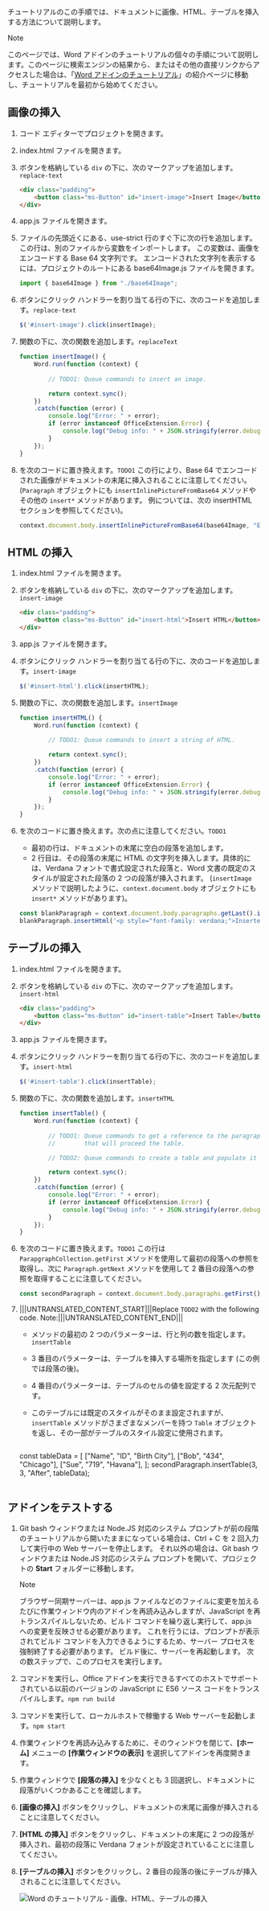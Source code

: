 チュートリアルのこの手順では、ドキュメントに画像、HTML、テーブルを挿入する方法について説明します。

> [!NOTE]
> このページでは、Word アドインのチュートリアルの個々の手順について説明します。このページに検索エンジンの結果から、またはその他の直接リンクからアクセスした場合は、「[Word アドインのチュートリアル](../tutorials/word-tutorial.yml)」の紹介ページに移動し、チュートリアルを最初から始めてください。

## <a name="insert-an-image"></a>画像の挿入

1. コード エディターでプロジェクトを開きます。 
2. index.html ファイルを開きます。
3. ボタンを格納している `div` の下に、次のマークアップを追加します。`replace-text`

    ```html
    <div class="padding">            
        <button class="ms-Button" id="insert-image">Insert Image</button>            
    </div>
    ```

4. app.js ファイルを開きます。

5. ファイルの先頭近くにある、use-strict 行のすぐ下に次の行を追加します。 この行は、別のファイルから変数をインポートします。 この変数は、画像をエンコードする Base 64 文字列です。 エンコードされた文字列を表示するには、プロジェクトのルートにある base64Image.js ファイルを開きます。

    ```js
    import { base64Image } from "./base64Image";
    ``` 

5. ボタンにクリック ハンドラーを割り当てる行の下に、次のコードを追加します。`replace-text`

    ```js
    $('#insert-image').click(insertImage);
    ```

6. 関数の下に、次の関数を追加します。`replaceText`

    ```js
    function insertImage() {
        Word.run(function (context) {
            
            // TODO1: Queue commands to insert an image.

            return context.sync();
        })
        .catch(function (error) {
            console.log("Error: " + error);
            if (error instanceof OfficeExtension.Error) {
                console.log("Debug info: " + JSON.stringify(error.debugInfo));
            }
        });
    }
    ``` 

7. を次のコードに置き換えます。`TODO1` この行により、Base 64 でエンコードされた画像がドキュメントの末尾に挿入されることに注意してください。 (`Paragraph` オブジェクトにも `insertInlinePictureFromBase64` メソッドやその他の `insert*` メソッドがあります。 例については、次の insertHTML セクションを参照してください)。

    ```js
    context.document.body.insertInlinePictureFromBase64(base64Image, "End");
    ``` 

## <a name="insert-html"></a>HTML の挿入

1. index.html ファイルを開きます。
2. ボタンを格納している `div` の下に、次のマークアップを追加します。`insert-image`

    ```html
    <div class="padding">            
        <button class="ms-Button" id="insert-html">Insert HTML</button>            
    </div>
    ```

3. app.js ファイルを開きます。

4. ボタンにクリック ハンドラーを割り当てる行の下に、次のコードを追加します。`insert-image`

    ```js
    $('#insert-html').click(insertHTML);
    ```

5. 関数の下に、次の関数を追加します。`insertImage`

    ```js
    function insertHTML() {
        Word.run(function (context) {
            
            // TODO1: Queue commands to insert a string of HTML.

            return context.sync();
        })
        .catch(function (error) {
            console.log("Error: " + error);
            if (error instanceof OfficeExtension.Error) {
                console.log("Debug info: " + JSON.stringify(error.debugInfo));
            }
        });
    }
    ``` 

6. を次のコードに置き換えます。次の点に注意してください。`TODO1`
   - 最初の行は、ドキュメントの末尾に空白の段落を追加します。 
   - 2 行目は、その段落の末尾に HTML の文字列を挿入します。具体的には、Verdana フォントで書式設定された段落と、Word 文書の既定のスタイルが設定された段落の 2 つの段落が挿入されます。 (`insertImage` メソッドで説明したように、`context.document.body` オブジェクトにも `insert*` メソッドがあります)。

    ```js
    const blankParagraph = context.document.body.paragraphs.getLast().insertParagraph("", "After");
    blankParagraph.insertHtml('<p style="font-family: verdana;">Inserted HTML.</p><p>Another paragraph</p>', "End");
    ``` 

## <a name="insert-table"></a>テーブルの挿入

1. index.html ファイルを開きます。
3. ボタンを格納している `div` の下に、次のマークアップを追加します。`insert-html`

    ```html
    <div class="padding">            
        <button class="ms-Button" id="insert-table">Insert Table</button>            
    </div>
    ```

4. app.js ファイルを開きます。

5. ボタンにクリック ハンドラーを割り当てる行の下に、次のコードを追加します。`insert-html`

    ```js
    $('#insert-table').click(insertTable);
    ```

6. 関数の下に、次の関数を追加します。`insertHTML`

    ```js
    function insertTable() {
        Word.run(function (context) {
            
            // TODO1: Queue commands to get a reference to the paragraph
            //        that will proceed the table.

            // TODO2: Queue commands to create a table and populate it with data.

            return context.sync();
        })
        .catch(function (error) {
            console.log("Error: " + error);
            if (error instanceof OfficeExtension.Error) {
                console.log("Debug info: " + JSON.stringify(error.debugInfo));
            }
        });
    }
    ``` 

7. を次のコードに置き換えます。`TODO1` この行は `ParapgraphCollection.getFirst` メソッドを使用して最初の段落への参照を取得し、次に `Paragraph.getNext` メソッドを使用して 2 番目の段落への参照を取得することに注意してください。

    ```js
    const secondParagraph = context.document.body.paragraphs.getFirst().getNext();
    ``` 

8. |||UNTRANSLATED_CONTENT_START|||Replace `TODO2` with the following code. Note:|||UNTRANSLATED_CONTENT_END|||
   - メソッドの最初の 2 つのパラメーターは、行と列の数を指定します。`insertTable`
   - 3 番目のパラメーターは、テーブルを挿入する場所を指定します (この例では段落の後)。
   - 4 番目のパラメーターは、テーブルのセルの値を設定する 2 次元配列です。
   - このテーブルには既定のスタイルがそのまま設定されますが、`insertTable` メソッドがさまざまなメンバーを持つ `Table` オブジェクトを返し、その一部がテーブルのスタイル設定に使用されます。

     ```js
    const tableData = [
            ["Name", "ID", "Birth City"],
            ["Bob", "434", "Chicago"],
            ["Sue", "719", "Havana"],
        ];
    secondParagraph.insertTable(3, 3, "After", tableData);
    ``` 

## <a name="test-the-add-in"></a>アドインをテストする


1. Git bash ウィンドウまたは Node.JS 対応のシステム プロンプトが前の段階のチュートリアルから開いたままになっている場合は、Ctrl + C を 2 回入力して実行中の Web サーバーを停止します。 それ以外の場合は、Git bash ウィンドウまたは Node.JS 対応のシステム プロンプトを開いて、プロジェクトの **Start** フォルダーに移動します。

     > [!NOTE]
     > ブラウザー同期サーバーは、app.js ファイルなどのファイルに変更を加えるたびに作業ウィンドウ内のアドインを再読み込みしますが、JavaScript を再トランスパイルしないため、ビルド コマンドを繰り返し実行して、app.js への変更を反映させる必要があります。 これを行うには、プロンプトが表示されてビルド コマンドを入力できるようにするため、サーバー プロセスを強制終了する必要があります。 ビルド後に、サーバーを再起動します。 次の数ステップで、このプロセスを実行します。

2. コマンドを実行し、Office アドインを実行できるすべてのホストでサポートされている以前のバージョンの JavaScript に ES6 ソース コードをトランスパイルします。`npm run build`
3. コマンドを実行して、ローカルホストで稼働する Web サーバーを起動します。`npm start`
4. 作業ウィンドウを再読み込みするために、そのウィンドウを閉じて、**[ホーム]** メニューの **[作業ウィンドウの表示]** を選択してアドインを再度開きます。
5. 作業ウィンドウで **[段落の挿入]** を少なくとも 3 回選択し、ドキュメントに段落がいくつかあることを確認します。
6. **[画像の挿入]** ボタンをクリックし、ドキュメントの末尾に画像が挿入されることに注意してください。
7. **[HTML の挿入]** ボタンをクリックし、ドキュメントの末尾に 2 つの段落が挿入され、最初の段落に Verdana フォントが設定されていることに注意してください。
8. **[テーブルの挿入]** ボタンをクリックし、2 番目の段落の後にテーブルが挿入されることに注意してください。

    ![Word のチュートリアル - 画像、HTML、テーブルの挿入](../images/word-tutorial-insert-image-html-table.png)
